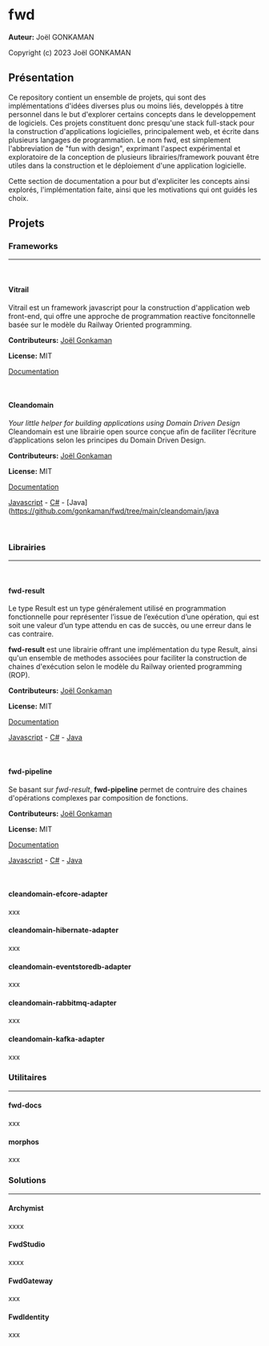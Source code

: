 # fwd

**Auteur:** Joël GONKAMAN

Copyright (c) 2023 Joël GONKAMAN



## Présentation

Ce repository contient un ensemble de projets, qui sont des implémentations d'idées diverses plus ou moins liés, developpés à titre personnel dans le but d'explorer certains concepts dans le developpement de logiciels. Ces projets constituent donc presqu'une stack full-stack pour la construction d'applications logicielles, principalement web, et écrite dans plusieurs langages de programmation. Le nom fwd, est simplement l'abbreviation de "fun with design", exprimant l'aspect expérimental et exploratoire de la conception de plusieurs librairies/framework pouvant être utiles dans la construction et le déploiement d'une application logicielle.

Cette section de documentation a pour but d'expliciter les concepts ainsi explorés, l'implémentation faite, ainsi que les motivations qui ont guidés les choix.



## Projets



### Frameworks

---

<br/>

#### Vitrail

Vitrail est un framework javascript pour la construction d'application web front-end, qui offre une approche de programmation reactive foncitonnelle basée sur le modèle du Railway Oriented programming.

**Contributeurs:** [Joël Gonkaman](https://github.com/gonkaman)

**License:** MIT

[Documentation](https://github.com/gonkaman/fwd/tree/main/vitrail/docs)

<br/>



#### Cleandomain

_Your little helper for building applications using Domain Driven Design_
Cleandomain est une librairie open source conçue afin de faciliter l’écriture d’applications selon les principes du Domain Driven Design.

**Contributeurs:** [Joël Gonkaman](https://github.com/gonkaman)

**License:** MIT

[Documentation](https://github.com/gonkaman/fwd/tree/main/cleandomain/docs)

[Javascript](https://github.com/gonkaman/fwd/tree/main/cleandomain/js) - [C#](https://github.com/gonkaman/fwd/tree/main/cleandomain/dotnet) - [Java](https://github.com/gonkaman/fwd/tree/main/cleandomain/java

<br/>



### Librairies

---

<br/>

#### fwd-result

Le type Result est un type généralement utilisé en programmation fonctionnelle pour représenter l’issue de l’exécution d’une opération, qui est soit une valeur d’un type attendu en cas de succès, ou une erreur dans le cas contraire.

**fwd-result** est une librairie offrant une implémentation du type Result, ainsi qu'un ensemble de methodes associées pour faciliter la construction de chaines d'exécution selon le modèle du Railway oriented programming (ROP).

**Contributeurs:** [Joël Gonkaman](https://github.com/gonkaman)

**License:** MIT

[Documentation](https://github.com/gonkaman/fwd/tree/main/result/docs)

[Javascript](https://github.com/gonkaman/fwd/tree/main/result/js) - [C#](https://github.com/gonkaman/fwd/tree/main/result/dotnet) - [Java](https://github.com/gonkaman/fwd/tree/main/result/java)

<br/>



#### fwd-pipeline

Se basant sur *fwd-result*, **fwd-pipeline** permet de contruire des chaines d'opérations complexes par composition de fonctions.

**Contributeurs:** [Joël Gonkaman](https://github.com/gonkaman)

**License:** MIT

[Documentation](https://github.com/gonkaman/fwd/tree/main/pipeline/docs)

[Javascript](https://github.com/gonkaman/fwd/tree/main/pipeline/js) - [C#](https://github.com/gonkaman/fwd/tree/main/pipeline/dotnet) - [Java](https://github.com/gonkaman/fwd/tree/main/pipeline/java)

<br/>



#### cleandomain-efcore-adapter

xxx



#### cleandomain-hibernate-adapter

xxx



#### cleandomain-eventstoredb-adapter

xxx



#### cleandomain-rabbitmq-adapter

xxx



#### cleandomain-kafka-adapter

xxx







### Utilitaires

---



#### fwd-docs

xxx



#### morphos

xxx





### Solutions

---



#### Archymist

xxxx



#### FwdStudio

xxxx



#### FwdGateway

xxx



#### FwdIdentity

xxx




